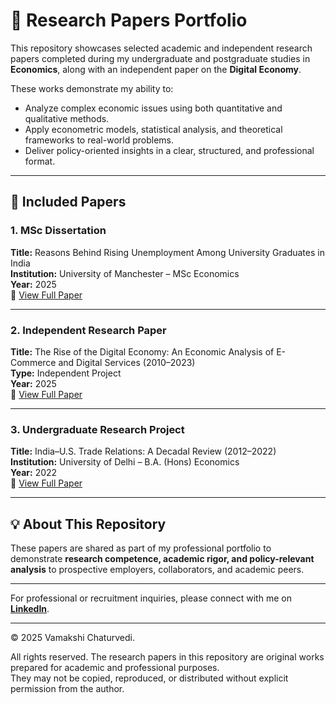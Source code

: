 # 📑 Research Papers Portfolio

This repository showcases selected academic and independent research papers completed during my undergraduate and postgraduate studies in **Economics**, along with an independent paper on the **Digital Economy**.  

These works demonstrate my ability to:  
- Analyze complex economic issues using both quantitative and qualitative methods.  
- Apply econometric models, statistical analysis, and theoretical frameworks to real-world problems.  
- Deliver policy-oriented insights in a clear, structured, and professional format.  

---

## 📂 Included Papers

### 1. MSc Dissertation  
**Title:** Reasons Behind Rising Unemployment Among University Graduates in India  
**Institution:** University of Manchester – MSc Economics  
**Year:** 2025  
📄 [View Full Paper](./docs/Dissertation_GraduateUnemployment_India_2025.pdf)  

---

### 2. Independent Research Paper  
**Title:** The Rise of the Digital Economy: An Economic Analysis of E-Commerce and Digital Services (2010–2023)  
**Type:** Independent Project  
**Year:** 2025  
📄 [View Full Paper](./docs/Independent_Research_DigitalEconomy_2010_2023.pdf)  

---

### 3. Undergraduate Research Project  
**Title:** India–U.S. Trade Relations: A Decadal Review (2012–2022)  
**Institution:** University of Delhi – B.A. (Hons) Economics  
**Year:** 2022  
📄 [View Full Paper](./docs/UG_Research_India_US_Trade_2012_2022.pdf)  

---

## 💡 About This Repository  

These papers are shared as part of my professional portfolio to demonstrate **research competence, academic rigor, and policy-relevant analysis** to prospective employers, collaborators, and academic peers.  

---

For professional or recruitment inquiries, please connect with me on **[LinkedIn](https://www.linkedin.com/in/vamakshi-chaturvedi-283827206/)**.

---

© 2025 Vamakshi Chaturvedi.

All rights reserved. The research papers in this repository are original works prepared for academic and professional purposes.  
They may not be copied, reproduced, or distributed without explicit permission from the author.  
